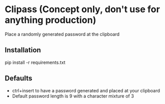 # Clipass (Concept only, don't use for anything production)
Place a randomly generated password at the clipboard

## Installation
pip install -r requirements.txt

## Defaults
- ctrl+insert to have a password generated and placed at your clipboard
- Default password length is 9 with a character mixture of 3
